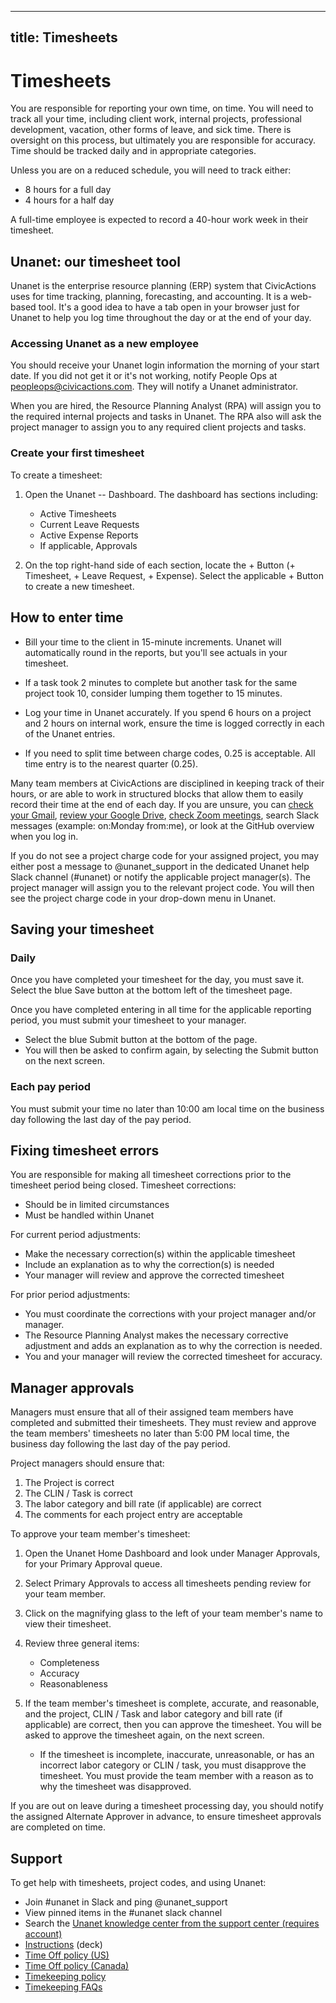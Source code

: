 ______________________________________________________________________

## title: Timesheets

# Timesheets

You are responsible for reporting your own time, on time. You will need to track all your time, including client work, internal projects, professional development, vacation, other forms of leave, and sick time. There is oversight on this process, but ultimately you are responsible for accuracy. Time should be tracked daily and in appropriate categories.

Unless you are on a reduced schedule, you will need to track either:

- 8 hours for a full day
- 4 hours for a half day

A full-time employee is expected to record a 40-hour work week in their timesheet.

## Unanet: our timesheet tool

Unanet is the enterprise resource planning (ERP) system that CivicActions uses for time tracking, planning, forecasting, and accounting. It is a web-based tool. It's a good idea to have a tab open in your browser just for Unanet to help you log time throughout the day or at the end of your day.

### Accessing Unanet as a new employee

You should receive your Unanet login information the morning of your start date. If you did not get it or it's not working, notify People Ops at [peopleops@civicactions.com](mailto:peopleops@civicactions.com). They will notify a Unanet administrator.

When you are hired, the Resource Planning Analyst (RPA) will assign you to the required internal projects and tasks in Unanet. The RPA also will ask the project manager to assign you to any required client projects and tasks.

### Create your first timesheet

To create a timesheet:

1. Open the Unanet -- Dashboard. The dashboard has sections including:

    - Active Timesheets
    - Current Leave Requests
    - Active Expense Reports
    - If applicable, Approvals

1. On the top right-hand side of each section, locate the + Button (+ Timesheet, + Leave Request, + Expense). Select the applicable + Button to create a new timesheet.

## How to enter time

- Bill your time to the client in 15-minute increments. Unanet will automatically round in the reports, but you'll see actuals in your timesheet.

- If a task took 2 minutes to complete but another task for the same project took 10, consider lumping them together to 15 minutes.

- Log your time in Unanet accurately. If you spend 6 hours on a project and 2 hours on internal work, ensure the time is logged correctly in each of the Unanet entries.

- If you need to split time between charge codes, 0.25 is acceptable. All time entry is to the nearest quarter (0.25).

Many team members at CivicActions are disciplined in keeping track of their hours, or are able to work in structured blocks that allow them to easily record their time at the end of each day. If you are unsure, you can [check your Gmail](https://mail.google.com/mail/u/0/#sent), [review your Google Drive](https://drive.google.com/drive/u/0/recent), [check Zoom meetings](https://zoom.us/meeting#/previous), search Slack messages (example: on:Monday from:me), or look at the GitHub overview when you log in.

If you do not see a project charge code for your assigned project, you may either post a message to @unanet_support in the dedicated Unanet help Slack channel (#unanet) or notify the applicable project manager(s). The project manager will assign you to the relevant project code. You will then see the project charge code in your drop-down menu in Unanet.

## Saving your timesheet

### Daily

Once you have completed your timesheet for the day, you must save it. Select the blue Save button at the bottom left of the timesheet page.

Once you have completed entering in all time for the applicable reporting period, you must submit your timesheet to your manager.

- Select the blue Submit button at the bottom of the page.
- You will then be asked to confirm again, by selecting the Submit button on the next screen.

### Each pay period

You must submit your time no later than 10:00 am local time on the business day following the last day of the pay period.

## Fixing timesheet errors

You are responsible for making all timesheet corrections prior to the timesheet period being closed. Timesheet corrections:

- Should be in limited circumstances
- Must be handled within Unanet

For current period adjustments:

- Make the necessary correction(s) within the applicable timesheet
- Include an explanation as to why the correction(s) is needed
- Your manager will review and approve the corrected timesheet

For prior period adjustments:

- You must coordinate the corrections with your project manager and/or manager.
- The Resource Planning Analyst makes the necessary corrective adjustment and adds an explanation as to why the correction is needed.
- You and your manager will review the corrected timesheet for accuracy.

## Manager approvals

Managers must ensure that all of their assigned team members have completed and submitted their timesheets. They must review and approve the team members' timesheets no later than 5:00 PM local time, the business day following the last day of the pay period.

Project managers should ensure that:

1. The Project is correct
1. The CLIN / Task is correct
1. The labor category and bill rate (if applicable) are correct
1. The comments for each project entry are acceptable

To approve your team member's timesheet:

1. Open the Unanet Home Dashboard and look under Manager Approvals, for your Primary Approval queue.

1. Select Primary Approvals to access all timesheets pending review for your team member.

1. Click on the magnifying glass to the left of your team member's name to view their timesheet.

1. Review three general items:

    - Completeness
    - Accuracy
    - Reasonableness

1. If the team member's timesheet is complete, accurate, and reasonable, and the project, CLIN / Task and labor category and bill rate (if applicable) are correct, then you can approve the timesheet. You will be asked to approve the timesheet again, on the next screen.

    - If the timesheet is incomplete, inaccurate, unreasonable, or has an incorrect labor category or CLIN / task, you must disapprove the timesheet. You must provide the team member with a reason as to why the timesheet was disapproved.

If you are out on leave during a timesheet processing day, you should notify the assigned Alternate Approver in advance, to ensure timesheet approvals are completed on time.

## Support

To get help with timesheets, project codes, and using Unanet:

- Join #unanet in Slack and ping @unanet_support
- View pinned items in the #unanet slack channel
- Search the [Unanet knowledge center from the support center (requires account)](https://support.unanet.com/)
- [Instructions](https://docs.google.com/presentation/d/1IEl3c8pOAYz5KNM4tVDemjvx5O-5m5WF21r4saANsFw/edit#slide=id.gce3d6a447a_0_89) (deck)
- [Time Off policy (US)](../employee-benefits/README.md)
- [Time Off policy (Canada)](../employee-benefits/canada-benefits-policy.md)
- [Timekeeping policy](https://drive.google.com/file/d/1m18Ellyi_llWCPI6dm4FoNKqBXIoV18b/view?usp=sharing)
- [Timekeeping FAQs](https://drive.google.com/file/d/1_liB4o8iQ93qLATThnxpjfyXmvyguHFQ/view?usp=sharing)
